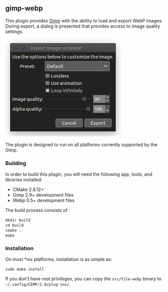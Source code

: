 ## gimp-webp

This plugin provides [Gimp](https://developers.google.com/speed/webp/) with the ability to load and export WebP images. During export, a dialog is presented that provides access to image quality settings.

![Export Dialog](images/gimp-webp.jpg)

The plugin is designed to run on all platforms currently supported by the Gimp.

### Building

In order to build this plugin, you will need the following app, tools, and libraries installed:

 - CMake 2.8.12+
 - Gimp 2.9+ development files 
 - Webp 0.5+ development files 

The build process consists of:

    mkdir build
    cd build
    cmake ..
    make

### Installation

On most *nix platforms, installation is as simple as:

    sudo make install

If you don't have root privileges, you can copy the `src/file-webp` binary to `~/.config/GIMP/2.9/plug-ins/`.
